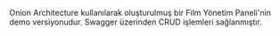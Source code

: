 Onion Architecture kullanılarak oluşturulmuş bir Film Yönetim Paneli'nin demo versiyonudur. Swagger üzerinden CRUD işlemleri sağlanmıştır.
